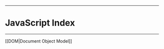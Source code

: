 --------------------------------------------------------------------------------
# JavaScript Index
--------------------------------------------------------------------------------
  [[DOM|Document Object Model]]
